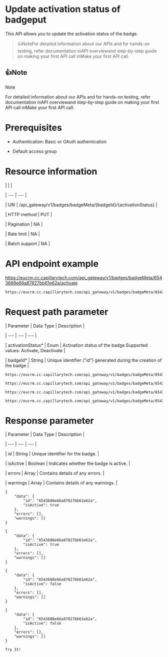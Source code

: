 # Update activation status of badgeput

This API allows you to update the activation status of the badge.

> 👍NoteFor detailed information about our APIs and for hands-on testing, refer documentation inAPI overviewand  step-by-step guide on making your first API call inMake your first API call.

## 👍Note

Note

For detailed information about our APIs and for hands-on testing, refer documentation inAPI overviewand  step-by-step guide on making your first API call inMake your first API call.

# Prerequisites

- Authentication: Basic or OAuth authentication

- Default access group

# Resource information

|  |  |

| --- | --- |

| URI | /api_gateway/v1/badges/badgeMeta/{badgeId}/{activationStatus} |

| HTTP method | PUT |

| Pagination | NA |

| Rate limit | NA |

| Batch support | NA |



# API endpoint example

https://eucrm.cc.capillarytech.com/api_gateway/v1/badges/badgeMeta/6543688e66a87827bb61e62a/activate

```
https://eucrm.cc.capillarytech.com/api_gateway/v1/badges/badgeMeta/6543688e66a87827bb61e62a/activate
```

# Request path parameter

| Parameter | Data Type | Description |

| --- | --- | --- |

| activationStatus* | Enum | Activation status of the badge.Supported values: Activate, Deactivate |

| badgeId* | String | Unique identifier ("id") generated during the creation of the badge |



```
https://eucrm.cc.capillarytech.com/api_gateway/v1/badges/badgeMeta/6543688e66a87827bb61e62a/activate
```

```
https://eucrm.cc.capillarytech.com/api_gateway/v1/badges/badgeMeta/6543688e66a87827bb61e62a/activate
```

```
https://eucrm.cc.capillarytech.com/api_gateway/v1/badges/badgeMeta/6543688e66a87827bb61e62a/deactivate
```

```
https://eucrm.cc.capillarytech.com/api_gateway/v1/badges/badgeMeta/6543688e66a87827bb61e62a/deactivate
```

# Response parameter

| Parameter | Data Type | Description |

| --- | --- | --- |

| id | String | Unique identifier for the badge. |

| isActive | Boolean | Indicates whether the badge is active. |

| errors | Array | Contains details of any errors. |

| warnings | Array | Contains details of any warnings. |



```
{
    "data": {
        "id": "6543688e66a87827bb61e62a",
        "isActive": true
    },
    "errors": [],
    "warnings": []
}
```

```
{
    "data": {
        "id": "6543688e66a87827bb61e62a",
        "isActive": true
    },
    "errors": [],
    "warnings": []
}
```

```
{
    "data": {
        "id": "6543688e66a87827bb61e62a",
        "isActive": false
    },
    "errors": [],
    "warnings": []
}
```

```
{
    "data": {
        "id": "6543688e66a87827bb61e62a",
        "isActive": false
    },
    "errors": [],
    "warnings": []
}
```

`Try It!`